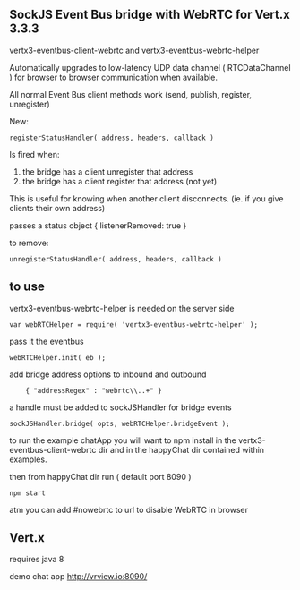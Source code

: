 
## SockJS Event Bus bridge with WebRTC for Vert.x 3.3.3
vertx3-eventbus-client-webrtc and vertx3-eventbus-webrtc-helper

Automatically upgrades to low-latency UDP data channel ( RTCDataChannel ) for browser to browser communication when available.

All normal Event Bus client methods work (send, publish, register, unregister)

New:

    registerStatusHandler( address, headers, callback )

Is fired when:
 1. the bridge has a client unregister that address
 2. the bridge has a client register that address (not yet)
 
This is useful for knowing when another client disconnects. 
(ie. if you give clients their own address)

passes a status object { listenerRemoved: true }

to remove:

    unregisterStatusHandler( address, headers, callback )
  

## to use
vertx3-eventbus-webrtc-helper is needed on the server side 

    var webRTCHelper = require( 'vertx3-eventbus-webrtc-helper' );

pass it the eventbus

    webRTCHelper.init( eb );
    
add bridge address options to inbound and outbound

        { "addressRegex" : "webrtc\\..+" }

a handle must be added to sockJSHandler for bridge events

    sockJSHandler.bridge( opts, webRTCHelper.bridgeEvent );

to run the example chatApp you will want to npm install in the vertx3-eventbus-client-webrtc dir and in 
the happyChat dir contained within examples.

then from happyChat dir run ( default port 8090 )
    
    npm start

atm you can add #nowebrtc to url to disable WebRTC in browser

## Vert.x
requires java 8

demo chat app http://vrview.io:8090/
